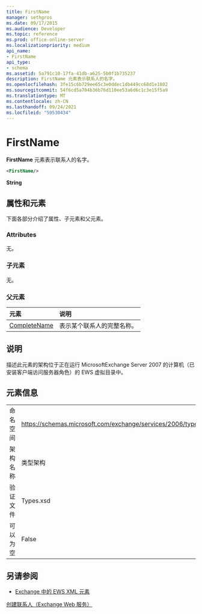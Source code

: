 ```yaml
---
title: FirstName
manager: sethgros
ms.date: 09/17/2015
ms.audience: Developer
ms.topic: reference
ms.prod: office-online-server
ms.localizationpriority: medium
api_name:
- FirstName
api_type:
- schema
ms.assetid: 5a791c10-17fa-41db-a625-5b0f1b735237
description: FirstName 元素表示联系人的名字。
ms.openlocfilehash: 3fe15c6b729ee65c3e0ddec1db449cc68d1e1802
ms.sourcegitcommit: 54f6cd5a704b36b76d110ee53a6d6c1c3e15f5a9
ms.translationtype: MT
ms.contentlocale: zh-CN
ms.lasthandoff: 09/24/2021
ms.locfileid: "59530434"
---
```

# <a name="firstname"></a>FirstName

**FirstName** 元素表示联系人的名字。 
  
```xml
<FirstName/>
```

 **String**
## <a name="attributes-and-elements"></a>属性和元素

下面各部分介绍了属性、子元素和父元素。
  
### <a name="attributes"></a>Attributes

无。
  
### <a name="child-elements"></a>子元素

无。
  
### <a name="parent-elements"></a>父元素

|**元素**|**说明**|
|:-----|:-----|
|[CompleteName](completename.md) <br/> |表示某个联系人的完整名称。  <br/> |
   
## <a name="remarks"></a>说明

描述此元素的架构位于正在运行 MicrosoftExchange Server 2007 的计算机（已安装客户端访问服务器角色）的 EWS 虚拟目录中。
  
## <a name="element-information"></a>元素信息

|||
|:-----|:-----|
|命名空间  <br/> |https://schemas.microsoft.com/exchange/services/2006/types  <br/> |
|架构名称  <br/> |类型架构  <br/> |
|验证文件  <br/> |Types.xsd  <br/> |
|可以为空  <br/> |False  <br/> |
   
## <a name="see-also"></a>另请参阅



- [Exchange 中的 EWS XML 元素](ews-xml-elements-in-exchange.md)


[创建联系人（Exchange Web 服务）](https://msdn.microsoft.com/library/4845917e-70d1-481c-bbd7-011ec6571789%28Office.15%29.aspx)

